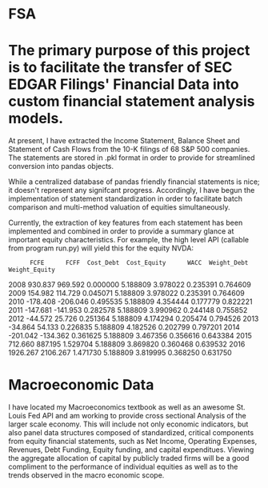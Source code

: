 # FSA

# The primary purpose of this project is to facilitate the transfer of SEC EDGAR Filings' Financial Data into custom financial statement analysis models. 


At present, I have extracted the Income Statement, Balance Sheet and Statement of Cash Flows from the 10-K filings of 68 S&P 500 
companies. The statements are stored in .pkl format in order to provide for streamlined conversion into pandas objects. 

While a centralized database of pandas friendly financial statements is nice; it doesn't represent any signifcant progress. 
Accordingly, I have begun the implementation of statement standardization in order to facilitate batch comparison and multi-method
valuation of equities simultaneously. 

Currently, the extraction of key features from each statement has been implemented and combined in order to provide a summary
glance at important equity characteristics. For example, the high level API (callable from program run.py) will yield this
for the equity NVDA:

          FCFE      FCFF  Cost_Debt  Cost_Equity      WACC  Weight_Debt  Weight_Equity
2008   930.837   969.592   0.000000     5.188809  3.978022     0.235391       0.764609
2009   154.982   114.729   0.045071     5.188809  3.978022     0.235391       0.764609
2010  -178.408  -206.046   0.495535     5.188809  4.354444     0.177779       0.822221
2011  -147.681  -141.953   0.282578     5.188809  3.990962     0.244148       0.755852
2012   -44.572    25.726   0.251364     5.188809  4.174294     0.205474       0.794526
2013   -34.864    54.133   0.226835     5.188809  4.182526     0.202799       0.797201
2014  -201.042  -134.362   0.361625     5.188809  3.467356     0.356616       0.643384
2015   712.660   887.195   1.529704     5.188809  3.869820     0.360468       0.639532
2016  1926.267  2106.267   1.471730     5.188809  3.819995     0.368250       0.631750


# Macroeconomic Data

I have located my Macroeconomics textbook as well as an awesome St. Louis Fed API and am working to provide cross sectional
Analysis of the larger scale economy. This will include not only economic indicators, but also panel data structures composed
of standardized, critical components from equity financial statements, such as Net Income, Operating Expenses, Revenues, 
Debt Funding, Equity funding, and capital expenditues. Viewing the aggregate allocation of capital by publicly traded firms will
be a good compliment to the performance of individual equities as well as to the trends observed in the macro economic scope. 
